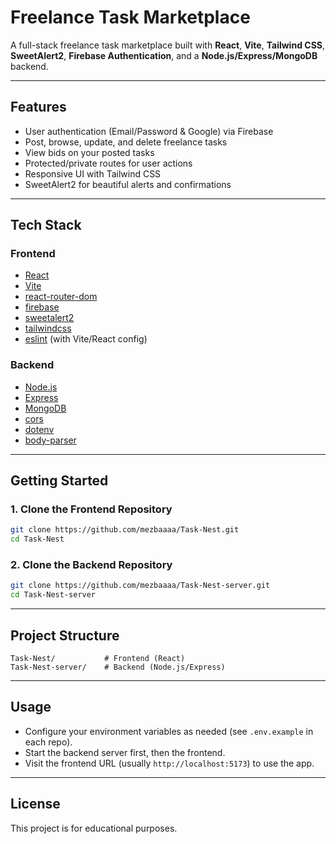 # Freelance Task Marketplace

A full-stack freelance task marketplace built with **React**, **Vite**, **Tailwind CSS**, **SweetAlert2**, **Firebase Authentication**, and a **Node.js/Express/MongoDB** backend.

---

## Features

- User authentication (Email/Password & Google) via Firebase
- Post, browse, update, and delete freelance tasks
- View bids on your posted tasks
- Protected/private routes for user actions
- Responsive UI with Tailwind CSS
- SweetAlert2 for beautiful alerts and confirmations

---

## Tech Stack

### Frontend

- [React](https://react.dev/)
- [Vite](https://vitejs.dev/)
- [react-router-dom](https://www.npmjs.com/package/react-router-dom)
- [firebase](https://www.npmjs.com/package/firebase)
- [sweetalert2](https://www.npmjs.com/package/sweetalert2)
- [tailwindcss](https://tailwindcss.com/)
- [eslint](https://eslint.org/) (with Vite/React config)

### Backend

- [Node.js](https://nodejs.org/)
- [Express](https://expressjs.com/)
- [MongoDB](https://www.mongodb.com/)
- [cors](https://www.npmjs.com/package/cors)
- [dotenv](https://www.npmjs.com/package/dotenv)
- [body-parser](https://www.npmjs.com/package/body-parser)

---

## Getting Started

### 1. Clone the Frontend Repository

```bash
git clone https://github.com/mezbaaaa/Task-Nest.git
cd Task-Nest
```

### 2. Clone the Backend Repository

```bash
git clone https://github.com/mezbaaaa/Task-Nest-server.git
cd Task-Nest-server
```

---

## Project Structure

```
Task-Nest/           # Frontend (React)
Task-Nest-server/    # Backend (Node.js/Express)
```

---

## Usage

- Configure your environment variables as needed (see `.env.example` in each repo).
- Start the backend server first, then the frontend.
- Visit the frontend URL (usually `http://localhost:5173`) to use the app.

---

## License

This project is for educational purposes.